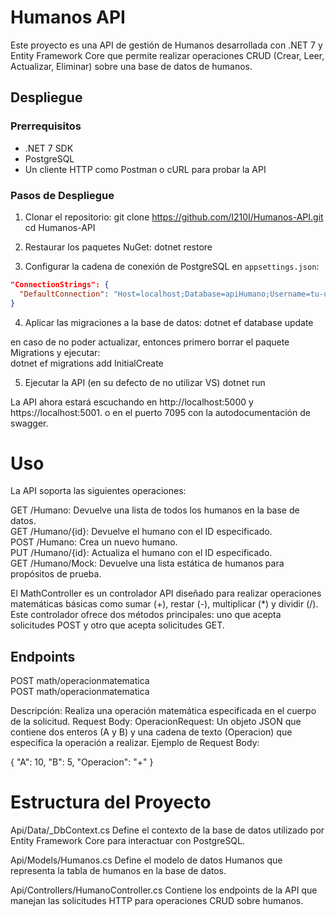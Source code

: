 # Humanos API

Este proyecto es una API de gestión de Humanos desarrollada con .NET 7 y Entity Framework Core que permite realizar operaciones CRUD (Crear, Leer, Actualizar, Eliminar) sobre una base de datos de humanos.

## Despliegue

### Prerrequisitos

- .NET 7 SDK
- PostgreSQL
- Un cliente HTTP como Postman o cURL para probar la API

### Pasos de Despliegue

1. Clonar el repositorio:
git clone https://github.com/I210I/Humanos-API.git
cd Humanos-API


2. Restaurar los paquetes NuGet:
dotnet restore


3. Configurar la cadena de conexión de PostgreSQL en `appsettings.json`:
```json
"ConnectionStrings": {
  "DefaultConnection": "Host=localhost;Database=apiHumano;Username=tu-usuario;Password=tu-contraseña;"
}
```

4. Aplicar las migraciones a la base de datos:
   dotnet ef database update
  
en caso de no poder actualizar, entonces primero borrar el paquete Migrations y ejecutar:  
dotnet ef migrations add InitialCreate

5. Ejecutar la API (en su defecto de no utilizar VS)
   dotnet run

La API ahora estará escuchando en http://localhost:5000 y https://localhost:5001. o en el puerto 7095 con la autodocumentación de swagger.

# Uso
La API soporta las siguientes operaciones:

GET /Humano: Devuelve una lista de todos los humanos en la base de datos.  
GET /Humano/{id}: Devuelve el humano con el ID especificado.  
POST /Humano: Crea un nuevo humano.  
PUT /Humano/{id}: Actualiza el humano con el ID especificado.  
GET /Humano/Mock: Devuelve una lista estática de humanos para propósitos de prueba.

El MathController es un controlador API diseñado para realizar operaciones matemáticas básicas como sumar (+), restar (-), multiplicar (*) y dividir (/). Este controlador ofrece dos métodos principales: uno que acepta solicitudes POST y otro que acepta solicitudes GET.

## Endpoints

POST math/operacionmatematica  
POST math/operacionmatematica

Descripción: Realiza una operación matemática especificada en el cuerpo de la solicitud.
Request Body:
OperacionRequest: Un objeto JSON que contiene dos enteros (A y B) y una cadena de texto (Operacion) que especifica la operación a realizar.
Ejemplo de Request Body:

{
  "A": 10,
  "B": 5,
  "Operacion": "+"
}



# Estructura del Proyecto
Api/Data/_DbContext.cs
Define el contexto de la base de datos utilizado por Entity Framework Core para interactuar con PostgreSQL.

Api/Models/Humanos.cs
Define el modelo de datos Humanos que representa la tabla de humanos en la base de datos.

Api/Controllers/HumanoController.cs
Contiene los endpoints de la API que manejan las solicitudes HTTP para operaciones CRUD sobre humanos.
